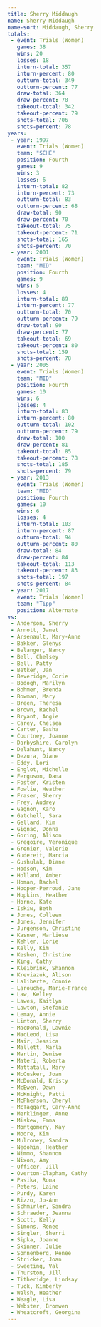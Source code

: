 ```yaml
---
title: Sherry Middaugh
name: Sherry Middaugh
name-sort: Middaugh, Sherry
totals:
 - event: Trials (Women)
   games: 38
   wins: 20
   losses: 18
   inturn-total: 357
   inturn-percent: 80
   outturn-total: 349
   outturn-percent: 77
   draw-total: 364
   draw-percent: 78
   takeout-total: 342
   takeout-percent: 79
   shots-total: 706
   shots-percent: 78
years:
 - year: 1997
   event: Trials (Women)
   team: "SCHE"
   position: Fourth
   games: 9
   wins: 3
   losses: 6
   inturn-total: 82
   inturn-percent: 73
   outturn-total: 83
   outturn-percent: 68
   draw-total: 90
   draw-percent: 70
   takeout-total: 75
   takeout-percent: 71
   shots-total: 165
   shots-percent: 70
 - year: 2001
   event: Trials (Women)
   team: "MID"
   position: Fourth
   games: 9
   wins: 5
   losses: 4
   inturn-total: 89
   inturn-percent: 77
   outturn-total: 70
   outturn-percent: 79
   draw-total: 90
   draw-percent: 77
   takeout-total: 69
   takeout-percent: 80
   shots-total: 159
   shots-percent: 78
 - year: 2005
   event: Trials (Women)
   team: "MID"
   position: Fourth
   games: 10
   wins: 6
   losses: 4
   inturn-total: 83
   inturn-percent: 80
   outturn-total: 102
   outturn-percent: 79
   draw-total: 100
   draw-percent: 81
   takeout-total: 85
   takeout-percent: 78
   shots-total: 185
   shots-percent: 79
 - year: 2013
   event: Trials (Women)
   team: "MID"
   position: Fourth
   games: 10
   wins: 6
   losses: 4
   inturn-total: 103
   inturn-percent: 87
   outturn-total: 94
   outturn-percent: 80
   draw-total: 84
   draw-percent: 84
   takeout-total: 113
   takeout-percent: 83
   shots-total: 197
   shots-percent: 84
 - year: 2017
   event: Trials (Women)
   team: "Tipp"
   position: Alternate
vs:
 - Anderson, Sherry
 - Arnott, Janet
 - Arsenault, Mary-Anne
 - Bakker, Glenys
 - Belanger, Nancy
 - Bell, Chelsey
 - Bell, Patty
 - Betker, Jan
 - Beveridge, Corie
 - Bodogh, Marilyn
 - Bohmer, Brenda
 - Bowman, Mary
 - Breen, Theresa
 - Brown, Rachel
 - Bryant, Angie
 - Carey, Chelsea
 - Carter, Sasha
 - Courtney, Joanne
 - Darbyshire, Carolyn
 - Delahunt, Nancy
 - Dezura, Diane
 - Eddy, Lori
 - Englot, Michelle
 - Ferguson, Dana
 - Foster, Kristen
 - Fowlie, Heather
 - Fraser, Sherry
 - Frey, Audrey
 - Gagnon, Karo
 - Gatchell, Sara
 - Gellard, Kim
 - Gignac, Donna
 - Goring, Alison
 - Gregoire, Veronique
 - Grenier, Valerie
 - Gudereit, Marcia
 - Gushulak, Diane
 - Hodson, Kim
 - Holland, Amber
 - Homan, Rachel
 - Hooper-Perroud, Jane
 - Hopkins, Heather
 - Horne, Kate
 - Iskiw, Beth
 - Jones, Colleen
 - Jones, Jennifer
 - Jurgenson, Christine
 - Kasner, Marliese
 - Kehler, Lorie
 - Kelly, Kim
 - Keshen, Christine
 - King, Cathy
 - Kleibrink, Shannon
 - Kreviazuk, Alison
 - Laliberte, Connie
 - Larouche, Marie-France
 - Law, Kelley
 - Lawes, Kaitlyn
 - Lawton, Stefanie
 - Lemay, Annie
 - Linton, Sherry
 - MacDonald, Lawnie
 - MacLeod, Lisa
 - Mair, Jessica
 - Mallett, Marla
 - Martin, Denise
 - Materi, Roberta
 - Mattatall, Mary
 - McCusker, Joan
 - McDonald, Kristy
 - McEwen, Dawn
 - McKnight, Patti
 - McPherson, Cheryl
 - McTaggart, Cary-Anne
 - Merklinger, Anne
 - Miskew, Emma
 - Montgomery, Kay
 - Moore, Kim
 - Mulroney, Sandra
 - Nedohin, Heather
 - Nimmo, Shannon
 - Nixon, Amy
 - Officer, Jill
 - Overton-Clapham, Cathy
 - Pasika, Rona
 - Peters, Laine
 - Purdy, Karen
 - Rizzo, Jo-Ann
 - Schmirler, Sandra
 - Schraeder, Jeanna
 - Scott, Kelly
 - Simons, Renee
 - Singler, Sherri
 - Sipka, Joanne
 - Skinner, Julie
 - Sonnenberg, Renee
 - Stricker, Joan
 - Sweeting, Val
 - Thurston, Jill
 - Titheridge, Lindsay
 - Tuck, Kimberly
 - Walsh, Heather
 - Weagle, Lisa
 - Webster, Bronwen
 - Wheatcroft, Georgina
---
```

